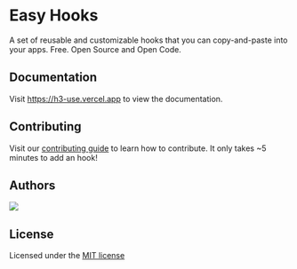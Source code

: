 # Easy Hooks

A set of reusable and customizable hooks that you can copy-and-paste into your apps. Free. Open Source and Open Code.

## Documentation

Visit https://h3-use.vercel.app to view the documentation.

## Contributing

Visit our [contributing guide](https://github.com/h3rmel/h3-use/blob/main/CONTRIBUTING.md) to learn how to contribute. It only takes ~5 minutes to add an hook!

## Authors

<a href="https://github.com/h3rmel/h3-use/graphs/contributors">
  <img src="https://contrib.rocks/image?repo=h3rmel/h3-use" />
</a>

## License

Licensed under the [MIT license](./LICENSE)
